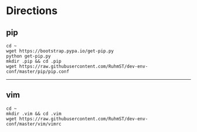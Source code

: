 # Directions

## pip 

```
cd ~ 
wget https://bootstrap.pypa.io/get-pip.py
python get-pip.py
mkdir .pip && cd .pip 
wget https://raw.githubusercontent.com/RuhmST/dev-env-conf/master/pip/pip.conf
```

----

## vim

```
cd ~
mkdir .vim && cd .vim
wget https://raw.githubusercontent.com/RuhmST/dev-env-conf/master/vim/vimrc
```


